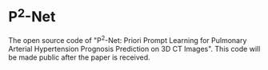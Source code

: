 # P$^2$-Net
The open source code of  "P$^2$-Net: Priori Prompt Learning for Pulmonary Arterial Hypertension Prognosis Prediction on 3D CT Images". This code will be made public after the paper is received.

